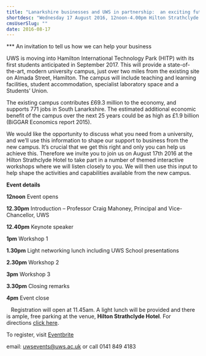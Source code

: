```yaml
---
title: "Lanarkshire businesses and UWS in partnership:  an exciting future at our new Lanarkshire Campus"
shortdesc: "Wednesday 17 August 2016, 12noon-4.00pm Hilton Strathclyde Hotel, Strathclyde Business Park"
cmsUserSlug: ""
date: 2016-08-17 
---
```


 *** An invitation to tell us how we can help your business

 UWS is moving into Hamilton International Technology Park (HITP) with its first students anticipated in September 2017. This will provide a state-of-the-art, modern university campus, just over two miles from the existing site on Almada Street, Hamilton. The campus will include teaching and learning facilities, student accommodation, specialist laboratory space and a Students’ Union.  

 The existing campus contributes £69.3 million to the economy, and supports 771 jobs in South Lanarkshire. The estimated additional economic benefit of the campus over the next 25 years could be as high as £1.9 billion (BiGGAR Economics report 2015).  

 We would like the opportunity to discuss what you need from a university, and we’ll use this information to shape our support to business from the new campus. It’s crucial that we get this right and only you can help us achieve this. Therefore we invite you to join us on August 17th 2016 at the Hilton Strathclyde Hotel to take part in a number of themed interactive workshops where we will listen closely to you. We will then use this input to help shape the activities and capabilities available from the new campus.

**Event details**

**12noon** Event opens

**12.30pm** Introduction – Professor Craig Mahoney, Principal and Vice-Chancellor, UWS

**12.40pm** Keynote speaker

**1pm** Workshop 1

**1.30pm** Light networking lunch including UWS School presentations

**2.30pm** Workshop 2

**3pm** Workshop 3

**3.30pm** Closing remarks

**4pm** Event close

  
Registration will open at 11.45am. A light lunch will be provided and there is ample, free parking at the venue, **Hilton Strathclyde Hotel**. For directions [click here](http://info.uws.ac.uk/t/2131-4CYHS-G14XQB-272D07-1/c.aspx).  

To register, visit [Eventbrite](http://info.uws.ac.uk/t/2131-4CYHS-G14XQB-26ZDPE-1/c.aspx)

email: [uwsevents@uws.ac.uk](mailto:uwsevents@uws.ac.uk) or call 0141 849 4183

  
